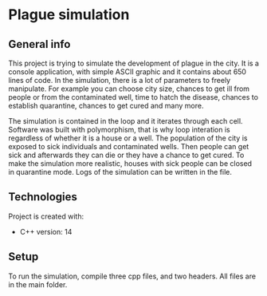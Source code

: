 # Plague simulation

## General info

This project is trying to simulate the development of plague in the city. It is a console application, with simple ASCII graphic and it contains about 650 lines of code. In the simulation, there is a lot of parameters to freely manipulate. For example you can choose city size, chances to get ill from people or from the contaminated well, time to hatch the disease, chances to establish quarantine, chances to get cured and many more.

The simulation is contained in the loop and it iterates through each cell. Software was built with polymorphism, that is why loop interation is regardless of whether it is a house or a well. The population of the city is exposed to sick individuals and contaminated wells. Then people can get sick and afterwards they can die or they have a chance to get cured. To make the simulation more realistic, houses with sick people can be closed in quarantine mode. Logs of the simulation can be written in the file.


## Technologies

Project is created with:
* C++ version: 14


## Setup
To run the simulation, compile three cpp files, and two headers. All files are in the main folder.


